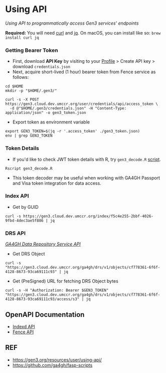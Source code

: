 # Using API

_Using API to programmatically access Gen3 services' endpoints_

**Required:** You will need [curl](https://curl.se/) and [jq](https://stedolan.github.io/jq/). On macOS, you can install like so: `brew install curl jq`

### Getting Bearer Token

- First, download **API Key** by visiting to your [Profile](https://gen3.cloud.dev.umccr.org/identity) > Create API key > download `credentials.json`
- Next, acquire short-lived (1 hour) bearer token from Fence service as follows:
```
cd $HOME
mkdir -p "$HOME/.gen3/"

curl -s -X POST https://gen3.cloud.dev.umccr.org/user/credentials/api/access_token \
  -d @"$HOME/.gen3/credentials.json" -H "Content-Type: application/json" -o gen3_token.json
```

- Export token as environment variable
```
export GEN3_TOKEN=$(jq -r '.access_token' ./gen3_token.json)
env | grep GEN3_TOKEN
```

### Token Details

- If you'd like to check JWT token details with R, try `gen3_decode.R` [script](gen3_decode.R).
```
Rscript gen3_decode.R
```

- This token decoder may be useful when working with GA4GH Passport and Visa token integration for data access.

### Index API

- Get by GUID
```
curl -s https://gen3.cloud.dev.umccr.org/index/f5c4e255-2bbf-4026-9fbd-4dec3ae5f886 | jq
```

### DRS API

_[GA4GH Data Repository Service API](https://ga4gh.github.io/data-repository-service-schemas/preview/release/drs-1.0.0/docs/)_

- Get DRS Object
```
curl -s "https://gen3.cloud.dev.umccr.org/ga4gh/drs/v1/objects/cf778361-6f6f-4128-8673-93ca69111c93" | jq
```

- Get (PreSigned) URL for fetching DRS Object bytes
```
curl -s -H "Authorization: Bearer $GEN3_TOKEN" "https://gen3.cloud.dev.umccr.org/ga4gh/drs/v1/objects/cf778361-6f6f-4128-8673-93ca69111c93/access/s3" | jq
```


## OpenAPI Documentation

- [Indexd API](https://petstore.swagger.io/?url=https://raw.githubusercontent.com/uc-cdis/Indexd/master/openapis/swagger.yaml)
- [Fence API](https://petstore.swagger.io/?url=https://raw.githubusercontent.com/uc-cdis/fence/master/openapis/swagger.yaml)


## REF

- https://gen3.org/resources/user/using-api/
- https://github.com/ga4gh/fasp-scripts
